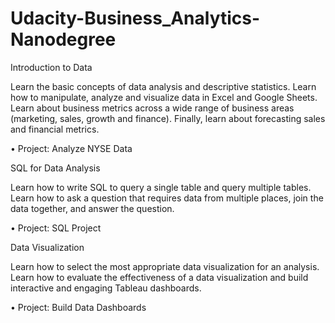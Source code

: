 # Udacity-Business_Analytics-Nanodegree

Introduction to Data

Learn the basic concepts of data analysis and descriptive statistics. Learn how to manipulate, analyze and visualize data in Excel and Google Sheets. Learn about business metrics across a wide range of business areas (marketing, sales, growth and finance). Finally, learn about forecasting sales and financial metrics.

•	Project: Analyze NYSE Data

SQL for Data Analysis

Learn how to write SQL to query a single table and query multiple tables. Learn how to ask a question that requires data from multiple places, join the data together, and answer the question.

•	Project: SQL Project

Data Visualization

Learn how to select the most appropriate data visualization for an analysis. Learn how to evaluate the effectiveness of a data visualization and build interactive and engaging Tableau dashboards.

•	Project: Build Data Dashboards


